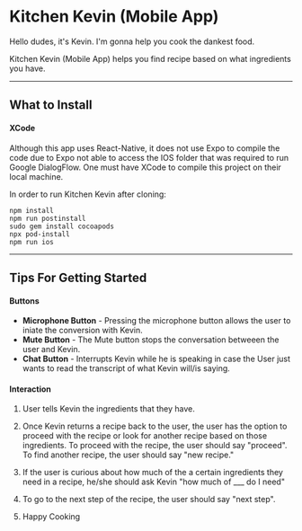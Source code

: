 # Kitchen Kevin (Mobile App)

Hello dudes, it's Kevin. I'm gonna help you cook the dankest food.

Kitchen Kevin (Mobile App) helps you find recipe based on what ingredients you have.

---
## What to Install

#### XCode
Although this app uses React-Native, it does not use Expo to compile the code due to Expo not able to access the IOS folder that was required to run Google DialogFlow.
One must have XCode to compile this project on their local machine.


In order to run Kitchen Kevin after cloning:

```
npm install
npm run postinstall
sudo gem install cocoapods
npx pod-install
npm run ios
```

---
## Tips For Getting Started
#### Buttons
- **Microphone Button** - Pressing the microphone button allows the user to iniate the conversion with Kevin.
- **Mute Button** - The Mute button stops the conversation betweeen the user and Kevin.
- **Chat Button** - Interrupts Kevin while he is speaking in case the User just wants to read the transcript of what Kevin will/is saying.

#### Interaction
1. User tells Kevin the ingredients that they have.

2. Once Kevin returns a recipe back to the user, the user has the option to proceed with the recipe or look for another recipe based on those ingredients. To proceed with the recipe, the user should say "proceed". To find another recipe, the user should say "new recipe."

3. If the user is curious about how much of the a certain ingredients they need in a recipe, he/she should ask Kevin "how much of ___ do I need"

4. To go to the next step of the recipe, the user should say "next step".

5. Happy Cooking
